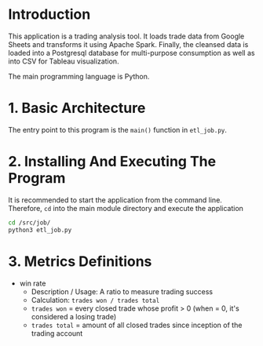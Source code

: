 # Introduction

This application is a trading analysis tool. It loads trade data from Google Sheets and transforms it using Apache
Spark. Finally, the cleansed data is loaded into a Postgresql database for multi-purpose consumption as well as into CSV
for Tableau visualization. 

The main programming language is Python.

# 1. Basic Architecture

The entry point to this program is the `main()` function in `etl_job.py`.

# 2. Installing And Executing The Program
It is recommended to start the application from the command line. Therefore, `cd` into the main module directory and
execute the application

```zsh
cd /src/job/
python3 etl_job.py
```

# 3. Metrics Definitions
- win rate
  - Description / Usage: A ratio to measure trading success
  - Calculation: `trades won / trades total`
  - `trades won` = every closed trade whose profit > 0 (when = 0, it's considered a losing trade)
  - `trades total` = amount of all closed trades since inception of the trading account
